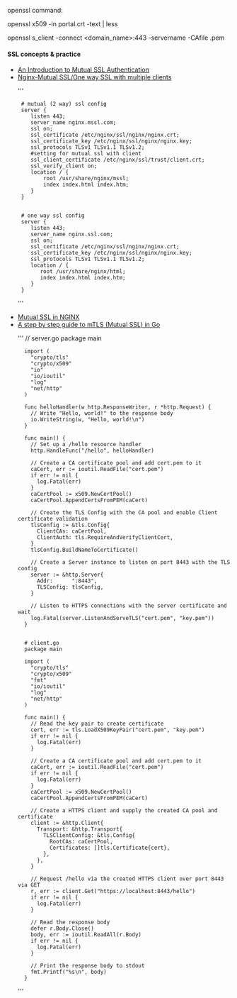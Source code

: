 


openssl command:

openssl x509 -in portal.crt -text | less

openssl s_client -connect <domain_name>:443 -servername <SNI> -CAfile <ca-file>.pem



<h4> SSL concepts & practice </h4>
<ul>
  <li> <a href="https://www.codeproject.com/Articles/326574/An-Introduction-to-Mutual-SSL-Authentication">An Introduction to Mutual SSL Authentication</a> </li>
  
  <li> <a href="https://medium.com/@Jenananthan/nginx-mutual-ssl-one-way-ssl-with-multiple-clients-ae87b3de0935"> Nginx-Mutual SSL/One way SSL with multiple clients </a> </li>
  
  '''

     # mutual (2 way) ssl config
     server {
        listen 443;
        server_name nginx.mssl.com;
        ssl on;
        ssl_certificate /etc/nginx/ssl/nginx/nginx.crt;
        ssl_certificate_key /etc/nginx/ssl/nginx/nginx.key;
        ssl_protocols TLSv1 TLSv1.1 TLSv1.2;
        #setting for mutual ssl with client
        ssl_client_certificate /etc/nginx/ssl/trust/client.crt;
        ssl_verify_client on;
        location / {
            root /usr/share/nginx/mssl;
            index index.html index.htm;
        }
     }
  
  
     # one way ssl config
     server {
        listen 443;
        server_name nginx.ssl.com;
        ssl on;
        ssl_certificate /etc/nginx/ssl/nginx/nginx.crt;
        ssl_certificate_key /etc/nginx/ssl/nginx/nginx.key;
        ssl_protocols TLSv1 TLSv1.1 TLSv1.2;
        location / {
           root /usr/share/nginx/html;
           index index.html index.htm;
        }
     }
     
  '''
  
  <li> <a href="https://gist.github.com/linxingyun/30ee0b6d3a07576a151300e724f7277c"> Mutual SSL in NGINX </a> </li>
  
  
  <li> <a href="https://venilnoronha.io/a-step-by-step-guide-to-mtls-in-go">A step by step guide to mTLS (Mutual SSL) in Go </a> </li>
  
  '''
     // server.go
     package main

      import (
        "crypto/tls"
        "crypto/x509"
        "io"
        "io/ioutil"
        "log"
        "net/http"
      )

      func helloHandler(w http.ResponseWriter, r *http.Request) {
        // Write "Hello, world!" to the response body
        io.WriteString(w, "Hello, world!\n")
      }

      func main() {
        // Set up a /hello resource handler
        http.HandleFunc("/hello", helloHandler)

        // Create a CA certificate pool and add cert.pem to it
        caCert, err := ioutil.ReadFile("cert.pem")
        if err != nil {
          log.Fatal(err)
        }
        caCertPool := x509.NewCertPool()
        caCertPool.AppendCertsFromPEM(caCert)

        // Create the TLS Config with the CA pool and enable Client certificate validation
        tlsConfig := &tls.Config{
          ClientCAs: caCertPool,
          ClientAuth: tls.RequireAndVerifyClientCert,
        }
        tlsConfig.BuildNameToCertificate()

        // Create a Server instance to listen on port 8443 with the TLS config
        server := &http.Server{
          Addr:      ":8443",
          TLSConfig: tlsConfig,
        }

        // Listen to HTTPS connections with the server certificate and wait
        log.Fatal(server.ListenAndServeTLS("cert.pem", "key.pem"))
      }
      
      
      # client.go
      package main

      import (
        "crypto/tls"
        "crypto/x509"
        "fmt"
        "io/ioutil"
        "log"
        "net/http"
      )

      func main() {
        // Read the key pair to create certificate
        cert, err := tls.LoadX509KeyPair("cert.pem", "key.pem")
        if err != nil {
          log.Fatal(err)
        }

        // Create a CA certificate pool and add cert.pem to it
        caCert, err := ioutil.ReadFile("cert.pem")
        if err != nil {
          log.Fatal(err)
        }
        caCertPool := x509.NewCertPool()
        caCertPool.AppendCertsFromPEM(caCert)

        // Create a HTTPS client and supply the created CA pool and certificate
        client := &http.Client{
          Transport: &http.Transport{
            TLSClientConfig: &tls.Config{
              RootCAs: caCertPool,
              Certificates: []tls.Certificate{cert},
            },
          },
        }

        // Request /hello via the created HTTPS client over port 8443 via GET
        r, err := client.Get("https://localhost:8443/hello")
        if err != nil {
          log.Fatal(err)
        }

        // Read the response body
        defer r.Body.Close()
        body, err := ioutil.ReadAll(r.Body)
        if err != nil {
          log.Fatal(err)
        }

        // Print the response body to stdout
        fmt.Printf("%s\n", body)
      }
      
  '''
  
  
</ul>
